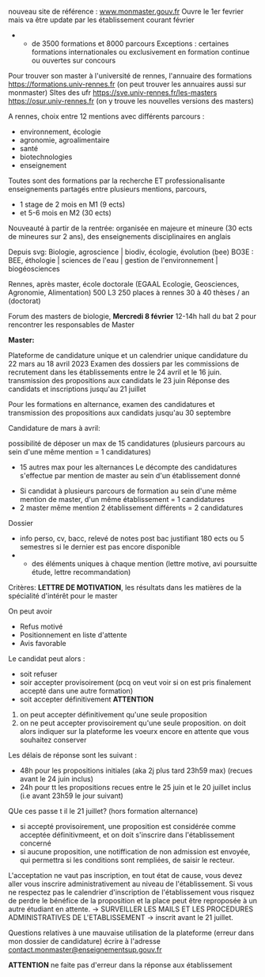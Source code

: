 
nouveau site de référence : www.monmaster.gouv.fr
Ouvre le 1er fevrier mais va être update par les établissement courant février

+ + de 3500 formations et 8000 parcours
Exceptions : certaines formations internationales ou exclusivement en formation continue ou ouvertes sur concours

Pour trouver son master à l'université de rennes, l'annuaire des formations 
https://formations.univ-rennes.fr
(on peut trouver les annuaires aussi sur monmaster)
SItes des ufr
https://sve.univ-rennes.fr/les-masters
https://osur.univ-rennes.fr
(on y trouve les nouvelles versions des masters)

A rennes, choix entre 12 mentions avec différents parcours :
- environnement, écologie
- agronomie, agroalimentaire
- santé
- biotechnologies
- enseignement

Toutes sont des formations par la recherche ET professionalisante
enseignements partagés entre plusieurs mentions, parcours,
- 1 stage de 2 mois en M1 (9 ects)
- et 5-6 mois en M2 (30 ects)


Nouveauté à partir de la rentrée: organisée en majeure et mineure (30 ects de mineures sur 2 ans), des enseignements disciplinaires en anglais

Depuis svg: Biologie, agroscience | biodiv, écologie, évolution (bee)
BO3E : BEE, éthologie | sciences de l'eau | gestion de l'environnement | biogéosciences

Rennes, après master, école doctorale (EGAAL Ecologie, Geosciences, Agronomie, Alimentation)
500 L3
250 places à rennes
30 à 40 thèses / an (doctorat)


Forum des masters de biologie, **Mercredi 8 février** 12-14h hall du bat 2 pour rencontrer les responsables de Master

**Master:**

Plateforme de candidature unique et un calendrier unique
candidature du 22 mars au 18 avril 2023
Examen des dossiers par les commissions de recrutement dans les établissements entre le 24 avril et le 16 juin.
transmission des propositions aux candidats le 23 juin
Réponse des candidats et inscriptions jusqu'au 21 juillet

Pour les formations en alternance, examen des candidatures et transmission des propositions aux candidats jusqu'au 30 septembre


Candidature de mars à avril:

possibilité de déposer un max de 15 candidatures (plusieurs parcours au sein d'une même mention = 1 candidatures)
+ 15 autres max pour les alternances
Le décompte des candidatures s'effectue par mention de master au sein d'un établissement donné
- Si candidat à plusieurs parcours de formation au sein d'une même mention de master, d'un même établissement = 1 candidatures
- 2 master même mention 2 établissement différents = 2 candidatures

Dossier
- info perso, cv, bacc, relevé de notes post bac justifiant 180 ects ou 5 semestres si le dernier est pas encore disponible
- + des éléments uniques à chaque mention (lettre motive, avi poursuitte étude, lettre recommandation)


Critères: **LETTRE DE MOTIVATION**, les résultats dans les matières de la spécialité d'intérêt pour le master

On peut avoir
- Refus motivé
- Positionnement en liste d'attente
- Avis favorable

Le candidat peut alors :
- soit refuser
- soir accepter provisoirement (pcq on veut voir si on est pris finalement accepté dans une autre formation)
- soit accepter définitivement
**ATTENTION** 
1) on peut accepter définitivement qu'une seule proposition
2) on ne peut accepter provisoirement qu'une seule proposition. on doit alors indiquer sur la plateforme les voeurx encore en attente que vous souhaitez conserver

Les délais de réponse sont les suivant :
- 48h pour les propositions initiales (aka 2j plus tard 23h59 max) (recues avant le 24 juin inclus)
- 24h pour tt les propositions recues entre le 25 juin et le 20 juillet inclus (i.e avant 23h59 le jour suivant)

QUe ces passe t il le 21 juillet? (hors formation alternance)
- si accepté provisoirement, une proposition est considérée comme acceptée définitivmeent, et on doit s'inscrire dans l'établissement concerné
- si aucune proposition, une notiffication de non admission est envoyée, qui permettra si les conditions sont rempliées, de saisir le recteur.

L'acceptation ne vaut pas inscription, en tout état de cause, vous devez aller vous inscrire administrativement au niveau de l'établissement. Si vous ne respectez pas le calendrier d'inscription de l'établissement vous risquez de perdre le bénéfice de la proposition et la place peut être reproposée à un autre étudiant en attente. -> SURVEILLER LES MAILS ET LES PROCEDURES ADMINISTRATIVES DE L'ETABLISSEMENT -> inscrit avant le 21 juillet.


Questions relatives à une mauvaise utilisation de la plateforme (erreur dans mon  dossier de candidature)
écrire à l'adresse contact.monmaster@enseignementsup.gouv.fr

**ATTENTION** ne faite pas d'erreur dans la réponse aux établissement

